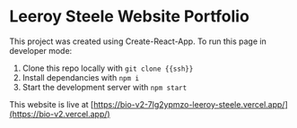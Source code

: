 # Leeroy Steele Website Portfolio 

This project was created using Create-React-App. To run this page in developer mode:
1. Clone this repo locally with `git clone {{ssh}}`
2. Install dependancies with `npm i`
3. Start the development server with `npm start`

This website is live at [https://bio-v2-7lg2ypmzo-leeroy-steele.vercel.app/](https://bio-v2.vercel.app/)
